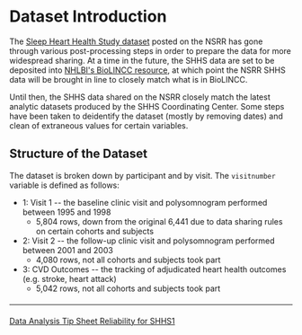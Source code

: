# Dataset Introduction

The [Sleep Heart Health Study dataset](:files_path:/datasets) posted on the NSRR has gone through various post-processing steps in order to prepare the data for more widespread sharing. At a time in the future, the SHHS data are set to be deposited into [NHLBI's BioLINCC resource](https://biolincc.nhlbi.nih.gov/home/), at which point the NSRR SHHS data will be brought in line to closely match what is in BioLINCC.

Until then, the SHHS data shared on the NSRR closely match the latest analytic datasets produced by the SHHS Coordinating Center. Some steps have been taken to deidentify the dataset (mostly by removing dates) and clean of extraneous values for certain variables. 

## Structure of the Dataset

The dataset is broken down by participant and by visit. The `visitnumber` variable is defined as follows:

- 1: Visit 1 -- the baseline clinic visit and polysomnogram performed between 1995 and 1998
	- 5,804 rows, down from the original 6,441 due to data sharing rules on certain cohorts and subjects
- 2: Visit 2 -- the follow-up clinic visit and polysomnogram performed between 2001 and 2003
	- 4,080 rows, not all cohorts and subjects took part
- 3: CVD Outcomes -- the tracking of adjudicated heart health outcomes (e.g. stroke, heart attack)
	- 5,042 rows, not all cohorts and subjects took part


<hr class="soften" style="margin-top: 20px;margin-bottom: 20px;"/>

<div class="center">
<div class="btn-group">
  <a href=":pages_path:/3-data-analysis-tip-sheet.md" class="btn btn-default">
    <span class="glyphicon glyphicon-chevron-left"></span>
    Data Analysis Tip Sheet
  </a>
  
  <a href=":pages_path:/3-reliability-shhs1.md" class="btn btn-success">
    Reliability for SHHS1
    <span class="glyphicon glyphicon-chevron-right"></span>
  </a>
</div>
</div>

